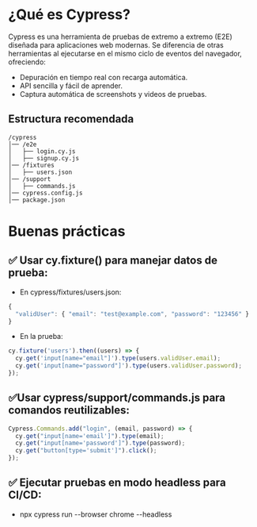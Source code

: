 
# ¿Qué es Cypress?

Cypress es una herramienta de pruebas de extremo a extremo (E2E) diseñada para aplicaciones web modernas. Se diferencia de otras herramientas al ejecutarse en el mismo ciclo de eventos del navegador, ofreciendo:

- Depuración en tiempo real con recarga automática.
- API sencilla y fácil de aprender.
- Captura automática de screenshots y videos de pruebas.

## Estructura recomendada
```Play_text
/cypress
│── /e2e
│   ├── login.cy.js
│   ├── signup.cy.js
│── /fixtures
│   ├── users.json
│── /support
│   ├── commands.js
│── cypress.config.js
│── package.json
```

# Buenas prácticas

## ✅ Usar cy.fixture() para manejar datos de prueba:
- En cypress/fixtures/users.json:

```javascript
{
  "validUser": { "email": "test@example.com", "password": "123456" }
}
```
- En la prueba:
```javascript
cy.fixture('users').then((users) => {
  cy.get('input[name="email"]').type(users.validUser.email);
  cy.get('input[name="password"]').type(users.validUser.password);
});
```
## ✅Usar cypress/support/commands.js para comandos reutilizables:
```javascript
Cypress.Commands.add("login", (email, password) => {
  cy.get("input[name='email']").type(email);
  cy.get("input[name='password']").type(password);
  cy.get("button[type='submit']").click();
});
```
## ✅ Ejecutar pruebas en modo headless para CI/CD:
- npx cypress run --browser chrome --headless
